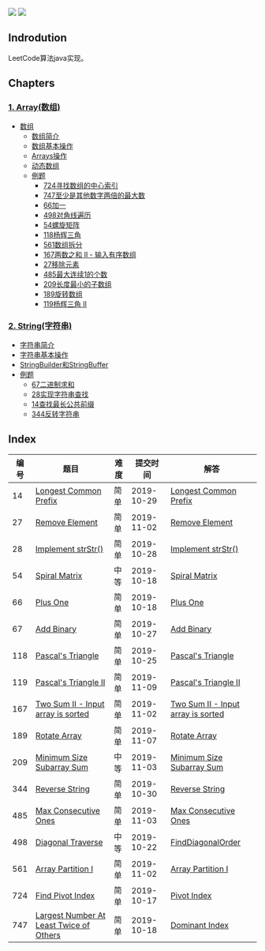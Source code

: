 ![](https://img.shields.io/badge/language-Java-B07319.svg)
![](https://img.shields.io/badge/judgement-passing-brightgreen.svg)

## Indrodution
LeetCode算法java实现。

##  Chapters
### [1. Array(数组)](https://github.com/erzhiqianyi/leecode/wiki/Array)
- [数组](https://github.com/erzhiqianyi/leecode/wiki/Array#%E6%95%B0%E7%BB%84)
    - [数组简介](https://github.com/erzhiqianyi/leecode/wiki/Array#%E6%95%B0%E7%BB%84%E7%AE%80%E4%BB%8B)
    - [数组基本操作](https://github.com/erzhiqianyi/leecode/wiki/Array#%E6%95%B0%E7%BB%84%E5%9F%BA%E6%9C%AC%E6%93%8D%E4%BD%9C)
    - [Arrays操作](https://github.com/erzhiqianyi/leecode/wiki/Array#arrays%E6%93%8D%E4%BD%9C)
    - [动态数组](https://github.com/erzhiqianyi/leecode/wiki/Array#%E5%8A%A8%E6%80%81%E6%95%B0%E7%BB%84)
    - [例题](https://github.com/erzhiqianyi/leecode/wiki/Array#%E4%BE%8B%E9%A2%98)
        - [724寻找数组的中心索引](https://github.com/erzhiqianyi/leecode/wiki/Array#724%E5%AF%BB%E6%89%BE%E6%95%B0%E7%BB%84%E7%9A%84%E4%B8%AD%E5%BF%83%E7%B4%A2%E5%BC%95)
        - [747至少是其他数字两倍的最大数](https://github.com/erzhiqianyi/leecode/wiki/Array#747%E8%87%B3%E5%B0%91%E6%98%AF%E5%85%B6%E4%BB%96%E6%95%B0%E5%AD%97%E4%B8%A4%E5%80%8D%E7%9A%84%E6%9C%80%E5%A4%A7%E6%95%B0)
        - [66加一](https://github.com/erzhiqianyi/leecode/wiki/Array#66%E5%8A%A0%E4%B8%80)
        - [498对角线遍历](https://github.com/erzhiqianyi/leecode/wiki/Array#498%E5%AF%B9%E8%A7%92%E7%BA%BF%E9%81%8D%E5%8E%86)
        - [54螺旋矩阵](https://github.com/erzhiqianyi/leecode/wiki/Array#54%E8%9E%BA%E6%97%8B%E7%9F%A9%E9%98%B5)
        - [118杨辉三角](https://github.com/erzhiqianyi/leecode/wiki/Array#118%E6%9D%A8%E8%BE%89%E4%B8%89%E8%A7%92)
        - [561数组拆分](https://github.com/erzhiqianyi/leecode/wiki/Array#561%E6%95%B0%E7%BB%84%E6%8B%86%E5%88%86)
        - [167两数之和 II - 输入有序数组](https://github.com/erzhiqianyi/leecode/wiki/Array#167%E4%B8%A4%E6%95%B0%E4%B9%8B%E5%92%8Cii-%E8%BE%93%E5%85%A5%E6%9C%89%E5%BA%8F%E6%95%B0%E7%BB%84)
        - [27移除元素](Array#27移除元素)
        - [485最大连续1的个数](https://github.com/erzhiqianyi/leecode/wiki/Array#485%E6%9C%80%E5%A4%A7%E8%BF%9E%E7%BB%AD1%E7%9A%84%E4%B8%AA%E6%95%B0)
        - [209长度最小的子数组](https://github.com/erzhiqianyi/leecode/wiki/Array#209%E9%95%BF%E5%BA%A6%E6%9C%80%E5%B0%8F%E7%9A%84%E5%AD%90%E6%95%B0%E7%BB%84)
        - [189旋转数组](https://github.com/erzhiqianyi/leecode/wiki/Array#189%E6%97%8B%E8%BD%AC%E6%95%B0%E7%BB%84)
        - [119杨辉三角 II](https://github.com/erzhiqianyi/leecode/wiki/Array#119%E6%9D%A8%E8%BE%89%E4%B8%89%E8%A7%92II)

### [2. String(字符串)](https://github.com/erzhiqianyi/leecode/wiki/String)
   - [字符串简介](https://github.com/erzhiqianyi/leecode/wiki/String#%E5%AD%97%E7%AC%A6%E4%B8%B2)
   - [字符串基本操作](https://github.com/erzhiqianyi/leecode/wiki/String#%E5%AD%97%E7%AC%A6%E4%B8%B2%E5%9F%BA%E6%9C%AC%E6%93%8D%E4%BD%9C)
   - [StringBuilder和StringBuffer](https://github.com/erzhiqianyi/leecode/wiki/String#stringbuilder%E5%92%8Cstringbuffer)
   - [例题](https://github.com/erzhiqianyi/leecode/wiki/String#%E4%BE%8B%E9%A2%98)
        - [67二进制求和](https://github.com/erzhiqianyi/leecode/wiki/String#67%E4%BA%8C%E8%BF%9B%E5%88%B6%E6%B1%82%E5%92%8C)
        - [28实现字符串查找](https://github.com/erzhiqianyi/leecode/wiki/String#28%E5%AE%9E%E7%8E%B0%E5%AD%97%E7%AC%A6%E4%B8%B2%E6%9F%A5%E6%89%BE)
        - [14查找最长公共前缀](https://github.com/erzhiqianyi/leecode/wiki/String#14%E6%9F%A5%E6%89%BE%E6%9C%80%E9%95%BF%E5%85%AC%E5%85%B1%E5%89%8D%E7%BC%80)
        - [344反转字符串](https://github.com/erzhiqianyi/leecode/wiki/String#344%E5%8F%8D%E8%BD%AC%E5%AD%97%E7%AC%A6%E4%B8%B2)


## Index 
|编号|题目|难度|提交时间|解答|
|--|--|--|--|--|
|14|[Longest Common Prefix](https://leetcode-cn.com/problems/longest-common-prefix/)|简单|2019-10-29|[Longest Common Prefix](https://github.com/erzhiqianyi/leecode/blob/master/string/src/main/java/com/erzhiqianyi/leecode/string/LongestCommonPrefix.java)|
|27|[Remove Element](https://leetcode-cn.com/problems/remove-element/)|简单|2019-11-02|[Remove Element](https://github.com/erzhiqianyi/leecode/blob/master/array/src/main/java/com/erzhiqianyi/leecode/array/RemoveElement.java)|
|28|[Implement strStr()](https://leetcode-cn.com/problems/implement-strstr/)|简单|2019-10-28|[Implement strStr()](https://github.com/erzhiqianyi/leecode/blob/master/string/src/main/java/com/erzhiqianyi/leecode/string/StrStr.java)|
|54|[Spiral Matrix](https://leetcode-cn.com/problems/spiral-matrix/)|中等|2019-10-18|[Spiral Matrix](https://github.com/erzhiqianyi/leecode/blob/master/array/src/main/java/com/erzhiqianyi/leecode/array/SpiralOrder.java)|
|66|[Plus One](https://leetcode-cn.com/problems/plus-one/)|简单|2019-10-18|[Plus One](https://github.com/erzhiqianyi/leecode/blob/master/array/src/main/java/com/erzhiqianyi/leecode/array/PlusOne.java)|
|67|[Add Binary](https://leetcode-cn.com/problems/add-binary/)|简单|2019-10-27|[Add Binary](https://github.com/erzhiqianyi/leecode/blob/master/string/src/main/java/com/erzhiqianyi/leecode/string/AddBinary.java)|
|118|[Pascal's Triangle](https://leetcode-cn.com/problems/pascals-triangle/)|简单|2019-10-25|[Pascal's Triangle](https://github.com/erzhiqianyi/leecode/blob/master/array/src/main/java/com/erzhiqianyi/leecode/array/PascalTriangle.java)|
|119|[Pascal's Triangle II](https://leetcode-cn.com/problems/pascals-triangle-ii/)|简单|2019-11-09|[Pascal's Triangle II](https://github.com/erzhiqianyi/leecode/blob/master/array/src/main/java/com/erzhiqianyi/leecode/array/PascalTriangleTwo.java)|
|167|[Two Sum II - Input array is sorted](https://leetcode-cn.com/problems/two-sum-ii-input-array-is-sorted/)|简单|2019-11-02|[Two Sum II - Input array is sorted](https://github.com/erzhiqianyi/leecode/blob/master/array/src/main/java/com/erzhiqianyi/leecode/array/TwoSum.java)|
|189|[Rotate Array](https://leetcode-cn.com/problems/rotate-array/)|简单|2019-11-07|[Rotate Array](https://github.com/erzhiqianyi/leecode/blob/master/array/src/main/java/com/erzhiqianyi/leecode/array/RotateArray.java)|
|209|[Minimum Size Subarray Sum](https://leetcode-cn.com/problems/minimum-size-subarray-sum/)|中等|2019-11-03|[Minimum Size Subarray Sum](https://github.com/erzhiqianyi/leecode/blob/master/array/src/main/java/com/erzhiqianyi/leecode/array/MinSubArrayLen.java)|
|344|[Reverse String](https://leetcode-cn.com/problems/reverse-string/)|简单|2019-10-30|[Reverse String](https://github.com/erzhiqianyi/leecode/blob/master/string/src/main/java/com/erzhiqianyi/leecode/string/ReverseString.java)|
|485|[Max Consecutive Ones](https://leetcode-cn.com/problems/max-consecutive-ones/)|简单|2019-11-03|[Max Consecutive Ones](https://github.com/erzhiqianyi/leecode/blob/master/array/src/main/java/com/erzhiqianyi/leecode/array/FindMaxConsecutiveOnes.java)|
|498|[Diagonal Traverse](https://leetcode-cn.com/problems/diagonal-traverse/)|中等|2019-10-22|[FindDiagonalOrder](https://github.com/erzhiqianyi/leecode/blob/master/array/src/main/java/com/erzhiqianyi/leecode/array/FindDiagonalOrder.java)|
|561|[Array Partition I](https://leetcode-cn.com/problems/array-partition-i/)|简单|2019-11-02|[Array Partition I](https://github.com/erzhiqianyi/leecode/blob/master/array/src/main/java/com/erzhiqianyi/leecode/array/ArrayPartitionOne.java)|
|724|[Find Pivot Index](https://leetcode-cn.com/problems/find-pivot-index)|简单|2019-10-17|[Pivot Index](https://github.com/erzhiqianyi/leecode/blob/master/array/src/main/java/com/erzhiqianyi/leecode/array/PivotIndex.java)|
|747|[Largest Number At Least Twice of Others](https://leetcode-cn.com/problems/largest-number-at-least-twice-of-others/)|简单|2019-10-18|[Dominant Index](https://github.com/erzhiqianyi/leecode/blob/master/array/src/main/java/com/erzhiqianyi/leecode/array/DominantIndex.java)|
